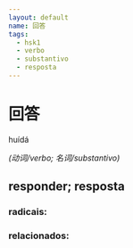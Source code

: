 ```yaml
--- 
layout: default
name: 回答 
tags: 
  - hsk1
  - verbo
  - substantivo
  - resposta
--- 
```

# 回答 
huídá  
 
*(动词/verbo; 名词/substantivo)*  
## responder; resposta 
### radicais: 
### relacionados: 
